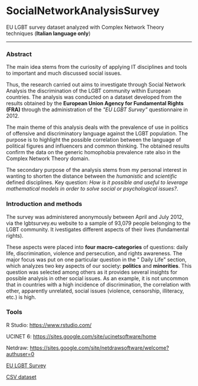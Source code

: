 # SocialNetworkAnalysisSurvey
EU LGBT survey dataset analyzed with Complex Network Theory techniques (**Italian language only**)

---------------------------------------------------------------------------------------------------
### Abstract

The main idea stems from the curiosity of applying IT disciplines and tools to important and much discussed social issues.

Thus, the research carried out aims to investigate through Social Network Analysis the discrimination of the LGBT community within European countries.
The analysis was conducted on a dataset developed from the results obtained by the **European Union Agency for Fundamental Rights (FRA)** through the administration of the *"EU LGBT Survey"* questionnaire in 2012.

The main theme of this analysis deals with the prevalence of use in politics of offensive and discriminatory language against the LGBT population. The purpose is to highlight the possible correlation between the language of political figures and influencers and common thinking. The obtained results confirm the data on the generic homophobia prevalence rate also in the Complex Network Theory domain.

The secondary purpose of the analysis stems from my personal interest in wanting to shorten the distance between the *humanistic* and *scientific* defined disciplines. Key question: *How is it possible and useful to leverage mathematical models in order to solve social or psychological issues?*.



### Introduction and methods
 
The survey was administered anonymously between April and July 2012, via the lgbtsurvey.eu website to a sample of 93,079 people belonging to the LGBT community. It ivestigates different aspects of their lives (fundamental rights). 

These aspects were placed into **four macro-categories** of questions: daily life, discrimination, violence and persecution, and rights awareness.
The major focus was put on one particular question in the " Daily Life" section, which analyzes two key aspects of our society: **politics** and **minorities**. 
This question was selected among others as it provides several insights for possible analysis in other social issues. As an example,  it is not uncommon that in countries with a high incidence of discrimination, the correlation with other, apparently unrelated, social issues (violence, censorship, illiteracy, etc.) is high.



### Tools

  R Studio: https://www.rstudio.com/
  
  UCINET 6: https://sites.google.com/site/ucinetsoftware/home
  
  Netdraw: https://sites.google.com/site/netdrawsoftware/welcome?authuser=0
  
  [EU LGBT Survey](https://fra.europa.eu/sites/default/files/eu-lgbt-survey-technical-report_en.pdf)
  
  [CSV dataset](https://www.kaggle.com/ruslankl/european-union-lgbt-survey-2012?select=LGBT_Survey_ViolenceAndHarassment.csv)

